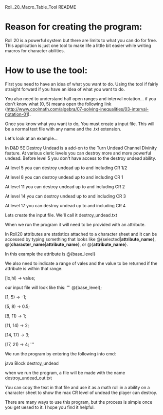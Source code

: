 Roll_20_Macro_Table_Tool README



# Reason for creating the program:

Roll 20 is a powerful system but there are limits to what you can do for free. 
This application is just one tool to make life a little bit easier while 
writing macros for character abilities. 




# How to use the tool:

First you need to have an idea of what you want to do. Using the tool if fairly straight forward if you have an idea of what you want to do.

You also need to understand half open ranges and interval notation... if you don't know what \[0, 5) means open the following link (http://www.coolmath.com/algebra/07-solving-inequalities/03-interval-notation-01).

Once you know what you want to do, You must create a input file. This will be a normal text file with any name and the .txt extension.  


Let's look at an example...

In D&D 5E Destroy Undead is a add-on to the Turn Undead Channel Divinity feature.
At various cleric levels you can destroy more and more powerful undead.
Before level 5 you don't have access to the destroy undead ability.

At level 5 you can destroy undead up to and including CR 1/2

At level 8 you can destroy undead up to and including CR 1

At level 11 you can destroy undead up to and including CR 2

At level 14 you can destroy undead up to and including CR 3

At level 17 you can destroy undead up to and including CR 4

Lets create the input file. We'll call it destroy_undead.txt

When we run the program it will need to be provided with an attribute.

In Roll20 attributes are statistics attached to a character sheet and it can be accessed
by typing something that looks like @{selected|**attribute_name**}, @{**character_name**|**attribute_name**}, or  @{**attribute_name**}. 

In this example the attribute is @{base_level}

We also need to indicate a range of vales and the value to be returned if the attribute is within that range.

\[lo,hi) -> value;

our input file will look like this:
'''
@{base_level};

\[1,  5) -> -1; 

\[5,  8) -> 0.5;

\[8,  11) -> 1;

\[11, 14) -> 2;

\[14, 17) -> 3;

\[17, 21) -> 4;
'''


We run the program by entering the following into cmd: 

java Block destroy_undead

when we run the program, a file will be made with the name destroy_undead_out.txt

You can copy the text in that file and use it as a math roll in a ability on a character sheet to show the max CR level of undead the player can destroy.


There are many ways to use this program, but the process is simple once you get uesed to it. I hope you find it helpful. 

